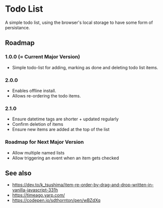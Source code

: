 # Todo List

A simple todo list, using the browser's local storage to have some form of persistance.

## Roadmap

### 1.0.0 (= Current Major Version)
- Simple todo-list for adding, marking as done and deleting todo list items.

### 2.0.0
- Enables offline install.
- Allows re-ordering the todo items.

### 2.1.0
- Ensure datetime tags are shorter + updated regularly
- Confirm deletion of items
- Ensure new items are added at the top of the list

### Roadmap for Next Major Version
- Allow multiple named lists
- Allow triggering an event when an item gets checked


## See also
  - https://dev.to/k_tsushima/item-re-order-by-drag-and-drop-written-in-vanilla-javascript-331h
  - https://timeago.yarp.com/
  - https://codepen.io/sdthornton/pen/wBZdXq